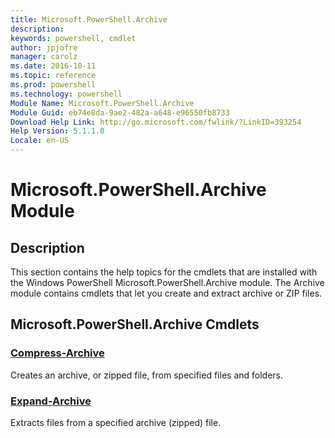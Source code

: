 ```yaml
---
title: Microsoft.PowerShell.Archive
description: 
keywords: powershell, cmdlet
author: jpjofre
manager: carolz
ms.date: 2016-10-11
ms.topic: reference
ms.prod: powershell
ms.technology: powershell
Module Name: Microsoft.PowerShell.Archive
Module Guid: eb74e8da-9ae2-482a-a648-e96550fb8733
Download Help Link: http://go.microsoft.com/fwlink/?LinkID=393254
Help Version: 5.1.1.0
Locale: en-US
---
```


# Microsoft.PowerShell.Archive Module
## Description
This section contains the help topics for the cmdlets that are installed with the Windows PowerShell Microsoft.PowerShell.Archive module. The Archive module contains cmdlets that let you create and extract archive or ZIP files.

## Microsoft.PowerShell.Archive Cmdlets
### [Compress-Archive](Compress-Archive.md)
Creates an archive, or zipped file, from specified files and folders.


### [Expand-Archive](Expand-Archive.md)
Extracts files from a specified archive (zipped) file.

